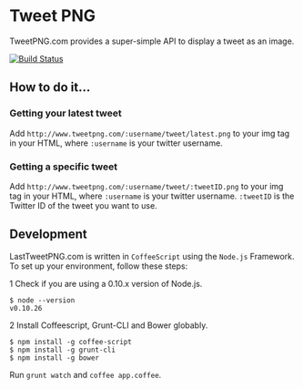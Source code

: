 # Tweet PNG

TweetPNG.com provides a super-simple API to display a tweet as an image.

[![Build Status](https://travis-ci.org/joshfinnie/tweetpng.com.svg?branch=master)](https://travis-ci.org/joshfinnie/tweetpng.com)

## How to do it...

### Getting your latest tweet

Add `http://www.tweetpng.com/:username/tweet/latest.png` to your img tag in your HTML, where `:username` is your twitter username.

### Getting a specific tweet

Add `http://www.tweetpng.com/:username/tweet/:tweetID.png` to your img tag in your HTML, where `:username` is your twitter username. `:tweetID` is the Twitter ID of the tweet you want to use.

## Development

LastTweetPNG.com is written in `CoffeeScript` using the `Node.js` Framework. To set up your environment, follow these steps:

1 Check if you are using a 0.10.x version of Node.js.

    $ node --version
    v0.10.26

2 Install Coffeescript, Grunt-CLI and Bower globably.

    $ npm install -g coffee-script
    $ npm install -g grunt-cli
    $ npm install -g bower

Run `grunt watch` and `coffee app.coffee`.
